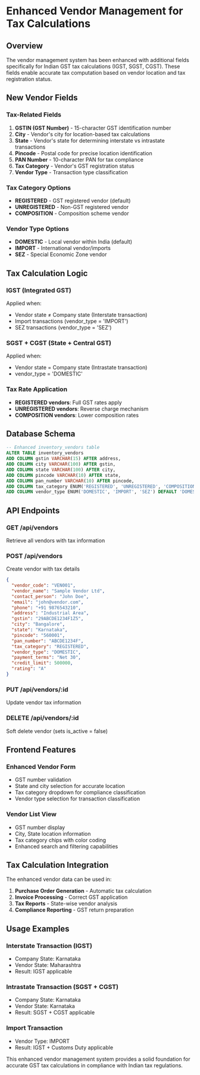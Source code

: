 # Enhanced Vendor Management for Tax Calculations

## Overview
The vendor management system has been enhanced with additional fields specifically for Indian GST tax calculations (IGST, SGST, CGST). These fields enable accurate tax computation based on vendor location and tax registration status.

## New Vendor Fields

### Tax-Related Fields
1. **GSTIN (GST Number)** - 15-character GST identification number
2. **City** - Vendor's city for location-based tax calculations
3. **State** - Vendor's state for determining interstate vs intrastate transactions
4. **Pincode** - Postal code for precise location identification
5. **PAN Number** - 10-character PAN for tax compliance
6. **Tax Category** - Vendor's GST registration status
7. **Vendor Type** - Transaction type classification

### Tax Category Options
- **REGISTERED** - GST registered vendor (default)
- **UNREGISTERED** - Non-GST registered vendor
- **COMPOSITION** - Composition scheme vendor

### Vendor Type Options
- **DOMESTIC** - Local vendor within India (default)
- **IMPORT** - International vendor/imports
- **SEZ** - Special Economic Zone vendor

## Tax Calculation Logic

### IGST (Integrated GST)
Applied when:
- Vendor state ≠ Company state (Interstate transaction)
- Import transactions (vendor_type = 'IMPORT')
- SEZ transactions (vendor_type = 'SEZ')

### SGST + CGST (State + Central GST)
Applied when:
- Vendor state = Company state (Intrastate transaction)
- vendor_type = 'DOMESTIC'

### Tax Rate Application
- **REGISTERED vendors**: Full GST rates apply
- **UNREGISTERED vendors**: Reverse charge mechanism
- **COMPOSITION vendors**: Lower composition rates

## Database Schema

```sql
-- Enhanced inventory_vendors table
ALTER TABLE inventory_vendors 
ADD COLUMN gstin VARCHAR(15) AFTER address,
ADD COLUMN city VARCHAR(100) AFTER gstin,
ADD COLUMN state VARCHAR(100) AFTER city,
ADD COLUMN pincode VARCHAR(10) AFTER state,
ADD COLUMN pan_number VARCHAR(10) AFTER pincode,
ADD COLUMN tax_category ENUM('REGISTERED', 'UNREGISTERED', 'COMPOSITION') DEFAULT 'REGISTERED',
ADD COLUMN vendor_type ENUM('DOMESTIC', 'IMPORT', 'SEZ') DEFAULT 'DOMESTIC';
```

## API Endpoints

### GET /api/vendors
Retrieve all vendors with tax information

### POST /api/vendors
Create vendor with tax details
```json
{
  "vendor_code": "VEN001",
  "vendor_name": "Sample Vendor Ltd",
  "contact_person": "John Doe",
  "email": "john@vendor.com",
  "phone": "+91 9876543210",
  "address": "Industrial Area",
  "gstin": "29ABCDE1234F1Z5",
  "city": "Bangalore",
  "state": "Karnataka",
  "pincode": "560001",
  "pan_number": "ABCDE1234F",
  "tax_category": "REGISTERED",
  "vendor_type": "DOMESTIC",
  "payment_terms": "Net 30",
  "credit_limit": 500000,
  "rating": "A"
}
```

### PUT /api/vendors/:id
Update vendor tax information

### DELETE /api/vendors/:id
Soft delete vendor (sets is_active = false)

## Frontend Features

### Enhanced Vendor Form
- GST number validation
- State and city selection for accurate location
- Tax category dropdown for compliance classification
- Vendor type selection for transaction classification

### Vendor List View
- GST number display
- City, State location information
- Tax category chips with color coding
- Enhanced search and filtering capabilities

## Tax Calculation Integration

The enhanced vendor data can be used in:
1. **Purchase Order Generation** - Automatic tax calculation
2. **Invoice Processing** - Correct GST application
3. **Tax Reports** - State-wise vendor analysis
4. **Compliance Reporting** - GST return preparation

## Usage Examples

### Interstate Transaction (IGST)
- Company State: Karnataka
- Vendor State: Maharashtra
- Result: IGST applicable

### Intrastate Transaction (SGST + CGST)
- Company State: Karnataka  
- Vendor State: Karnataka
- Result: SGST + CGST applicable

### Import Transaction
- Vendor Type: IMPORT
- Result: IGST + Customs Duty applicable

This enhanced vendor management system provides a solid foundation for accurate GST tax calculations in compliance with Indian tax regulations.